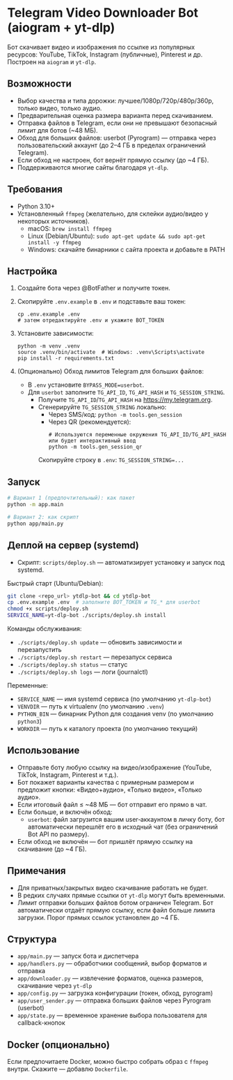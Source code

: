 # Telegram Video Downloader Bot (aiogram + yt-dlp)

Бот скачивает видео и изображения по ссылке из популярных ресурсов: YouTube, TikTok, Instagram (публичные), Pinterest и др. Построен на `aiogram` и `yt-dlp`.

## Возможности
- Выбор качества и типа дорожки: лучшее/1080p/720p/480p/360p, только видео, только аудио.
- Предварительная оценка размера варианта перед скачиванием.
- Отправка файлов в Telegram, если они не превышают безопасный лимит для ботов (~48 МБ).
- Обход для больших файлов: userbot (Pyrogram) — отправка через пользовательский аккаунт (до 2–4 ГБ в пределах ограничений Telegram).
- Если обход не настроен, бот вернёт прямую ссылку (до ~4 ГБ).
- Поддерживаются многие сайты благодаря `yt-dlp`.

## Требования
- Python 3.10+
- Установленный `ffmpeg` (желательно, для склейки аудио/видео у некоторых источников).
  - macOS: `brew install ffmpeg`
  - Linux (Debian/Ubuntu): `sudo apt-get update && sudo apt-get install -y ffmpeg`
  - Windows: скачайте бинарники с сайта проекта и добавьте в PATH

## Настройка
1. Создайте бота через @BotFather и получите токен.
2. Скопируйте `.env.example` в `.env` и подставьте ваш токен:
   ```
   cp .env.example .env
   # затем отредактируйте .env и укажите BOT_TOKEN
   ```
3. Установите зависимости:
   ```
   python -m venv .venv
   source .venv/bin/activate  # Windows: .venv\Scripts\activate
   pip install -r requirements.txt
   ```

4. (Опционально) Обход лимитов Telegram для больших файлов:
   - В `.env` установите `BYPASS_MODE=userbot`.
   - Для `userbot` заполните `TG_API_ID`, `TG_API_HASH` и `TG_SESSION_STRING`.
     - Получите `TG_API_ID`/`TG_API_HASH` на https://my.telegram.org.
     - Сгенерируйте `TG_SESSION_STRING` локально:
       - Через SMS/код: `python -m tools.gen_session`
       - Через QR (рекомендуется):
         ```
         # Используются переменные окружения TG_API_ID/TG_API_HASH или будет интерактивный ввод
         python -m tools.gen_session_qr
         ```
       Скопируйте строку в `.env`: `TG_SESSION_STRING=...`

## Запуск
```bash
# Вариант 1 (предпочтительный): как пакет
python -m app.main

# Вариант 2: как скрипт
python app/main.py
```

## Деплой на сервер (systemd)
- Скрипт: `scripts/deploy.sh` — автоматизирует установку и запуск под systemd.

Быстрый старт (Ubuntu/Debian):
```bash
git clone <repo_url> ytdlp-bot && cd ytdlp-bot
cp .env.example .env  # заполните BOT_TOKEN и TG_* для userbot
chmod +x scripts/deploy.sh
SERVICE_NAME=yt-dlp-bot ./scripts/deploy.sh install
```

Команды обслуживания:
- `./scripts/deploy.sh update` — обновить зависимости и перезапустить
- `./scripts/deploy.sh restart` — перезапуск сервиса
- `./scripts/deploy.sh status` — статус
- `./scripts/deploy.sh logs` — логи (journalctl)

Переменные:
- `SERVICE_NAME` — имя systemd сервиса (по умолчанию `yt-dlp-bot`)
- `VENVDIR` — путь к virtualenv (по умолчанию `.venv`)
- `PYTHON_BIN` — бинарник Python для создания venv (по умолчанию `python3`)
- `WORKDIR` — путь к каталогу проекта (по умолчанию текущий)

## Использование
- Отправьте боту любую ссылку на видео/изображение (YouTube, TikTok, Instagram, Pinterest и т.д.).
- Бот покажет варианты качества с примерным размером и предложит кнопки: «Видео+аудио», «Только видео», «Только аудио».
- Если итоговый файл ≤ ~48 МБ — бот отправит его прямо в чат.
- Если больше, и включён обход:
  - `userbot`: файл загрузится вашим user‑аккаунтом в личку боту, бот автоматически перешлёт его в исходный чат (без ограничений Bot API по размеру).
- Если обход не включён — бот пришлёт прямую ссылку на скачивание (до ~4 ГБ).

## Примечания
- Для приватных/закрытых видео скачивание работать не будет.
- В редких случаях прямые ссылки от `yt-dlp` могут быть временными.
- Лимит отправки больших файлов ботом ограничен Telegram. Бот автоматически отдаёт прямую ссылку, если файл больше лимита загрузки. Порог прямых ссылок установлен до ~4 ГБ.

## Структура
- `app/main.py` — запуск бота и диспетчера
- `app/handlers.py` — обработчики сообщений, выбор форматов и отправка
- `app/downloader.py` — извлечение форматов, оценка размеров, скачивание через `yt-dlp`
- `app/config.py` — загрузка конфигурации (токен, обход, pyrogram)
- `app/user_sender.py` — отправка больших файлов через Pyrogram (userbot)
- `app/state.py` — временное хранение выбора пользователя для callback-кнопок

## Docker (опционально)
Если предпочитаете Docker, можно быстро собрать образ с `ffmpeg` внутри. Скажите — добавлю `Dockerfile`.
